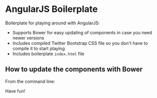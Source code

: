 # AngularJS Boilerplate

Boilerplate for playing around with AngularJS:

- Supports Bower for easy updating of components in case you need newer versions
- Includes compiled Twitter Bootstrap CSS file so you don't have to compile it to start playing
- Includes boilerplate `index.html` file

## How to update the components with Bower

From the command line:



Have fun!